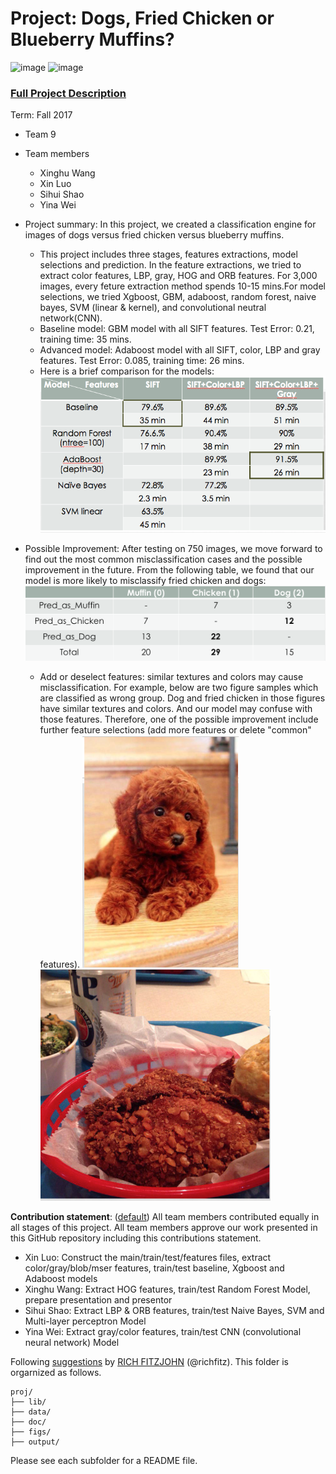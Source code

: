 # Project: Dogs, Fried Chicken or Blueberry Muffins?
![image](figs/chicken.jpg)
![image](figs/muffin.jpg)

### [Full Project Description](doc/project3_desc.md)

Term: Fall 2017

+ Team 9
+ Team members
	+ Xinghu Wang
	+ Xin Luo
	+ Sihui Shao
	+ Yina Wei


+ Project summary: In this project, we created a classification engine for images of dogs versus fried chicken versus blueberry muffins. 
	+ This project includes three stages, features extractions, model selections and prediction. In the feature extractions, we tried to extract color features, LBP, gray, HOG and ORB features. For 3,000 images, every feture extraction method spends 10-15 mins.For model selections, we tried Xgboost, GBM, adaboost, random forest, naive bayes, SVM (linear & kernel), and convolutional neutral network(CNN). 
	+ Baseline model: GBM model with all SIFT features. Test Error: 0.21, training time: 35 mins.
	+ Advanced model: Adaboost model with all SIFT, color, LBP and gray features. Test Error: 0.085, training time: 26 mins. 
	+ Here is a brief comparison for the models: 
		![image](figs/compare.png)

+ Possible Improvement: After testing on 750 images, we move forward to find out the most common misclassification cases and the possible improvement in the future. From the following table, we found that our model is more likely to misclassify fried chicken and dogs: 
		![image](figs/misclassify.png)


	+ Add or deselect features: similar textures and colors may cause misclassification. For example, below are two figure samples which are classified as wrong group. Dog and fried chicken in those figures have similar textures and colors. And our model may confuse with those features.  Therefore, one of the possible improvement include further feature selections (add more features or delete "common" features).
	![image](figs/errorpic1.png)
	![image](figs/errorpic2.png)
		
		
**Contribution statement**: ([default](doc/a_note_on_contributions.md)) All team members contributed equally in all stages of this project. All team members approve our work presented in this GitHub repository including this contributions statement.
+ Xin Luo: Construct the main/train/test/features files, extract color/gray/blob/mser features, train/test baseline, Xgboost and Adaboost models
+ Xinghu Wang: Extract HOG features, train/test Random Forest Model, prepare presentation and presentor 
+ Sihui Shao: Extract LBP & ORB features, train/test Naive Bayes, SVM and Multi-layer perceptron Model
+ Yina Wei: Extract gray/color features, train/test CNN (convolutional neural network) Model

Following [suggestions](http://nicercode.github.io/blog/2013-04-05-projects/) by [RICH FITZJOHN](http://nicercode.github.io/about/#Team) (@richfitz). This folder is orgarnized as follows.

```
proj/
├── lib/
├── data/
├── doc/
├── figs/
├── output/
```

Please see each subfolder for a README file.
